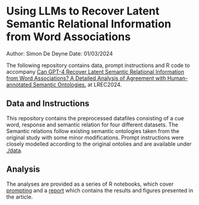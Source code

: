  # Using LLMs to Recover Latent Semantic Relational Information from Word Associations
 Author: Simon De Deyne
 Date: 01/03/2024

 The following repository contains data, prompt instructions and R code to accompany
 [Can GPT-4 Recover Latent Semantic Relational Information from Word Associations? A Detailed Analysis of Agreement with Human-annotated Semantic Ontologies.]() at LREC2024.

## Data and Instructions
This repository contains the preprocessed datafiles consisting of a cue word, response and semantic relation for four different datasets.
The Semantic relations follow existing semantic ontologies taken from the original study with some minor modifications.
Prompt instructions were closely modelled according to the original ontolies and are available under [./data](./data).


 ## Analysis
 The analyses are provided as a series of R notebooks, which cover [prompting](./R/prompting.Rmd) and a [report](./R/analysis.Rmd) which contains the results and figures presented in the article.
 
